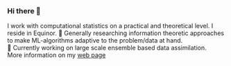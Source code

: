 ### Hi there 👋

I work with computational statistics on a practical and theoretical level. I reside in Equinor.
🔭 Generally researching information theoretic approaches to make ML-algorithms adaptive to the problem/data at hand.\
🌱 Currently working on large scale ensemble based data assimilation.\
More information on my [web page](https://berentlunde.netlify.app/)

<!--
**Blunde1/Blunde1** is a ✨ _special_ ✨ repository because its `README.md` (this file) appears on your GitHub profile.

Here are some ideas to get you started:

- 🔭 I’m currently working on ...
- 🌱 I’m currently learning ...
- 👯 I’m looking to collaborate on ...
- 🤔 I’m looking for help with ...
- 💬 Ask me about ...
- 📫 How to reach me: ...
- 😄 Pronouns: ...
- ⚡ Fun fact: ...
-->
